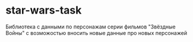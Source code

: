 # star-wars-task
 Библиотека с данными по персонажам серии фильмов "Звёздные Войны" с возможостью вносить новые данные про новых персонажей
